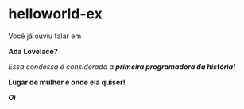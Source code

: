 # helloworld-ex
</html>
<p> Você já ouviu falar em </p>
<p><strong> Ada Lovelace?</strong></p>
<p><i>Essa condessa é considerada a <strong>primeira programadora da história!</i></strong</p>
<p>Lugar de mulher é onde ela quiser!</p>
<p><i>Oi</p></i>
</html>

